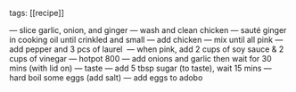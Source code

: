 tags: [[recipe]]

— slice garlic, onion, and ginger
— wash and clean chicken
— sauté ginger in cooking oil until crinkled and small
— add chicken
— mix until all pink
— add pepper and 3 pcs of laurel 
— when pink, add 2 cups of soy sauce & 2 cups of vinegar
— hotpot 800
— add onions and garlic then wait for 30 mins (with lid on)
— taste
— add 5 tbsp sugar (to taste), wait 15 mins
— hard boil some eggs (add salt)
— add eggs to adobo